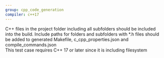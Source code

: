 ```yaml
---
group: cpp_code_generation
compiler: c++17
---
```

C++ files in the project folder including all subfolders should be included into the build. Include paths for folders and subfolders with *.h files should be added to generated Makefile, c_cpp_properties.json and compile_commands.json<br/>
This test case requires C++ 17 or later since it is including filesystem
